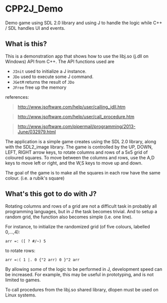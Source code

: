 # CPP2J_Demo
Demo game using SDL 2.0 library and using J to handle the logic while C++ / SDL handles UI and events.


What is this?
---

This is a demonstration app that shows how to use the libj.so (j.dll on Windows) API from C++. The API functions used are

* `JInit` used to initialize a J instance.
* `JDo` used to execute some J command.
* `JGetM` returns the result of `JDo`
* `JFree` free up the memory

references:
> http://www.jsoftware.com/help/user/calling_jdll.htm

> http://www.jsoftware.com/help/user/call_procedure.htm

> http://www.jsoftware.com/pipermail/programming/2013-June/032979.html


The application is a simple game creates using the SDL 2.0 library, along with the SDL2_image library. The game is controlled by the UP, DOWN, LEFT, RIGHT arrow keys, to rotate columns and rows of a 5x5 grid of coloured squares. To move between the columns and rows, use the A,D keys to move left or right, and the W,S keys to move up and down.

The goal of the game is to make all the squares in each row have the same colour. (i.e. a rubik's square)

What's this got to do with J?
---

Rotating columns and rows of a grid are not a difficult task in probably all programming languages, but in J the task becomes trivial. And to setup a random grid, the function also becomes simple (i.e. one line).

For instance, to initialize the randomized grid (of five colours, labelled 0,...,4):

`arr =: ([ ? #/~) 5`

to rotate rows:

`arr =:( 1 |. 0 {"2 arr) 0 }"2 arr`

By allowing some of the logic to be performed in J, development speed can be increased. For example, this may be useful in prototyping, and is not limited to games.

To call procedures from the libj.so shared library, dlopen must be used on Linux systems.
